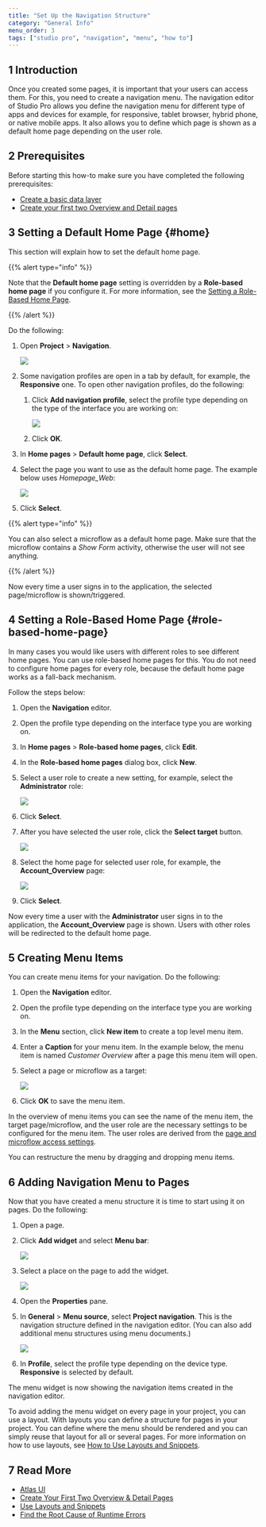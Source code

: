 ```yaml
---
title: "Set Up the Navigation Structure"
category: "General Info"
menu_order: 3
tags: ["studio pro", "navigation", "menu", "how to"]
---
```

## 1 Introduction

Once you created some pages, it is important that your users can access them. For this, you need to create a navigation menu. The navigation editor of Studio Pro allows you define the navigation menu for different type of apps and devices for example, for responsive, tablet browser, hybrid phone, or native mobile apps. It also allows you to define which page is shown as a default home page depending on the user role.

## 2 Prerequisites

Before starting this how-to make sure you have completed the following prerequisites:

*   [Create a basic data layer](../data-models/create-a-basic-data-layer)
*   [Create your first two Overview and Detail pages](../front-end/create-your-first-two-overview-and-detail-pages)

## 3 Setting a Default Home Page {#home}

This section will explain how to set the default home page. 

{{% alert type="info" %}}

Note that the **Default home page** setting is overridden by a **Role-based home page** if you configure it. For more information, see the [Setting a Role-Based Home Page](#role-based-home-page).

{{% /alert %}}

Do the following:

1.  Open **Project** > **Navigation**.

    ![](attachments/setting-up-the-navigation-structure/open-navigation.jpg)

2. Some navigation profiles are open in a tab by default, for example, the **Responsive** one. To open other navigation profiles, do the following:

    1. Click **Add navigation profile**, select the profile type depending on the type of the interface you are working on:

       ![](attachments/setting-up-the-navigation-structure/add-navigation-profile.jpg)

    2. Click **OK**.

3. In **Home pages** > **Default home page**, click **Select**.

4. Select the page you want to use as the default home page. The example below uses *Homepage_Web*:

   ![](attachments/setting-up-the-navigation-structure/select-home-page.jpg)

5. Click **Select**.

{{% alert type="info" %}}

You can also select a microflow as a default home page. Make sure that the microflow contains a *Show Form* activity, otherwise the user will not see anything.

{{% /alert %}}

Now every time a user signs in to the application, the selected page/microflow is shown/triggered.

## 4 Setting a Role-Based Home Page {#role-based-home-page}

In many cases you would like users with different roles to see different home pages. You can use role-based home pages for this. You do not need to configure home pages for every role, because the default home page works as a fall-back mechanism. 

Follow the steps below:

1.  Open the **Navigation** editor.
2.  Open the profile type depending on the interface type you are working on. 
3.  In **Home pages** > **Role-based home pages**, click **Edit**.
4.  In the **Role-based home pages** dialog box, click **New**.
5.  Select a user role to create a new setting, for example, select the **Administrator** role:

    ![](attachments/setting-up-the-navigation-structure/select-user-role.png)

6.  Click **Select**.
7.  After you have selected the user role, click the **Select target** button.

    ![](attachments/setting-up-the-navigation-structure/select-target.png)

8.  Select the home page for selected user role, for example, the **Account_Overview** page:

    ![](attachments/setting-up-the-navigation-structure/select-page.png)

9. Click **Select**.

Now every time a user with the **Administrator** user signs in to the application, the **Account_Overview** page is shown. Users with other roles will be redirected to the default home page.

## 5 Creating Menu Items

You can create menu items for your navigation. Do the following:

1.  Open the **Navigation** editor.
2.  Open the profile type depending on the interface type you are working on. 
3.  In the **Menu** section, click **New item** to create a top level menu item. 
5.  Enter a **Caption** for your menu item. In the example below, the menu item is named *Customer Overview* after a page this menu item will open.
6.  Select a page or microflow as a target:

    ![](attachments/setting-up-the-navigation-structure/new-menu-item.png)

7.  Click **OK** to save the menu item.

In the overview of menu items you can see the name of the menu item, the target page/microflow, and the user role are the necessary settings to be configured for the menu item. The user roles are derived from the [page and microflow access settings](/refguide/module-security). 

You can restructure the menu by dragging and dropping menu items.

## 6 Adding Navigation Menu to Pages

Now that you have created a menu structure it is time to start using it on pages. Do the following:

1. Open a page.

2.  Click **Add widget** and select **Menu bar**:

    ![](attachments/setting-up-the-navigation-structure/select-menu-bar.png)

3.  Select a place on the page to add the widget.

    ![](attachments/setting-up-the-navigation-structure/add-widget.png)

4. Open the **Properties** pane.

5. In **General** > **Menu source**, select **Project navigation**. This is the navigation structure defined in the navigation editor. (You can also add additional menu structures using menu documents.)

    ![](attachments/setting-up-the-navigation-structure/menu-bar-properties.jpg)

6. In **Profile**, select the profile type depending on the device type. **Responsive** is selected by default.  

The menu widget is now showing the navigation items created in the navigation editor.

To avoid adding the menu widget on every page in your project,  you can use a layout. With layouts you can define a structure for pages in your project. You can define where the menu should be rendered and you can simply reuse that layout for all or several pages. For more information on how to use layouts, see [How to Use Layouts and Snippets](../front-end/layouts-and-snippets).

## 7 Read More

* [Atlas UI](/howto/front-end/atlas-ui)
* [Create Your First Two Overview & Detail Pages](../front-end/create-your-first-two-overview-and-detail-pages)
* [Use Layouts and Snippets](../front-end/layouts-and-snippets)
* [Find the Root Cause of Runtime Errors](../monitoring-troubleshooting/finding-the-root-cause-of-runtime-errors)
